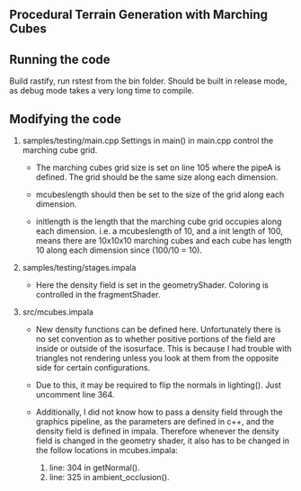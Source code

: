 ## Procedural Terrain Generation with Marching Cubes

## Running the code
Build rastify, run rstest from the bin folder. Should be built in release mode, as debug mode takes a very long time to compile.

## Modifying the code

1. samples/testing/main.cpp 
Settings in main() in main.cpp control the marching cube grid.

    * The marching cubes grid size is set on line 105 where the pipeA is defined. The grid should be the same size along each dimension.

    * mcubeslength should then be set to the size of the grid along each dimension.

    * initlength is the length that the marching cube grid occupies along each dimension. i.e. a mcubeslength of 10, and a init length of 100, means there are 10x10x10 marching cubes and each cube has length 10 along each dimension since (100/10 = 10).
    
2. samples/testing/stages.impala

    * Here the density field is set in the geometryShader. Coloring is controlled in the fragmentShader.

2. src/mcubes.impala
    
    * New density functions can be defined here. Unfortunately there is no set convention as to whether positive portions of the field are inside or outside of the isosurface. This is because I had trouble with triangles not rendering unless you look at them from the opposite side for certain configurations.

    * Due to this, it may be required to flip the normals in lighting(). Just uncomment line 364.

    * Additionally, I did not know how to pass a density field through the graphics pipeline, as the parameters are defined in c++, and the density field is defined in impala. Therefore whenever the density field is changed in the geometry shader, it also has to be changed in the follow locations in mcubes.impala:

        1. line: 304 in getNormal(). 
        2. line: 325 in ambient_occlusion().
